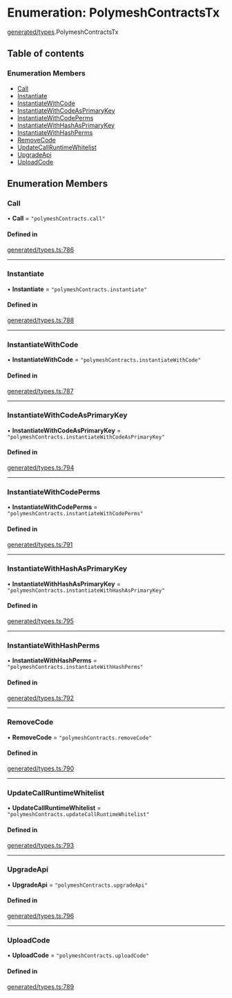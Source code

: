 # Enumeration: PolymeshContractsTx

[generated/types](../wiki/generated.types).PolymeshContractsTx

## Table of contents

### Enumeration Members

- [Call](../wiki/generated.types.PolymeshContractsTx#call)
- [Instantiate](../wiki/generated.types.PolymeshContractsTx#instantiate)
- [InstantiateWithCode](../wiki/generated.types.PolymeshContractsTx#instantiatewithcode)
- [InstantiateWithCodeAsPrimaryKey](../wiki/generated.types.PolymeshContractsTx#instantiatewithcodeasprimarykey)
- [InstantiateWithCodePerms](../wiki/generated.types.PolymeshContractsTx#instantiatewithcodeperms)
- [InstantiateWithHashAsPrimaryKey](../wiki/generated.types.PolymeshContractsTx#instantiatewithhashasprimarykey)
- [InstantiateWithHashPerms](../wiki/generated.types.PolymeshContractsTx#instantiatewithhashperms)
- [RemoveCode](../wiki/generated.types.PolymeshContractsTx#removecode)
- [UpdateCallRuntimeWhitelist](../wiki/generated.types.PolymeshContractsTx#updatecallruntimewhitelist)
- [UpgradeApi](../wiki/generated.types.PolymeshContractsTx#upgradeapi)
- [UploadCode](../wiki/generated.types.PolymeshContractsTx#uploadcode)

## Enumeration Members

### Call

• **Call** = ``"polymeshContracts.call"``

#### Defined in

[generated/types.ts:786](https://github.com/PolymeshAssociation/polymesh-sdk/blob/8a9e72221/src/generated/types.ts#L786)

___

### Instantiate

• **Instantiate** = ``"polymeshContracts.instantiate"``

#### Defined in

[generated/types.ts:788](https://github.com/PolymeshAssociation/polymesh-sdk/blob/8a9e72221/src/generated/types.ts#L788)

___

### InstantiateWithCode

• **InstantiateWithCode** = ``"polymeshContracts.instantiateWithCode"``

#### Defined in

[generated/types.ts:787](https://github.com/PolymeshAssociation/polymesh-sdk/blob/8a9e72221/src/generated/types.ts#L787)

___

### InstantiateWithCodeAsPrimaryKey

• **InstantiateWithCodeAsPrimaryKey** = ``"polymeshContracts.instantiateWithCodeAsPrimaryKey"``

#### Defined in

[generated/types.ts:794](https://github.com/PolymeshAssociation/polymesh-sdk/blob/8a9e72221/src/generated/types.ts#L794)

___

### InstantiateWithCodePerms

• **InstantiateWithCodePerms** = ``"polymeshContracts.instantiateWithCodePerms"``

#### Defined in

[generated/types.ts:791](https://github.com/PolymeshAssociation/polymesh-sdk/blob/8a9e72221/src/generated/types.ts#L791)

___

### InstantiateWithHashAsPrimaryKey

• **InstantiateWithHashAsPrimaryKey** = ``"polymeshContracts.instantiateWithHashAsPrimaryKey"``

#### Defined in

[generated/types.ts:795](https://github.com/PolymeshAssociation/polymesh-sdk/blob/8a9e72221/src/generated/types.ts#L795)

___

### InstantiateWithHashPerms

• **InstantiateWithHashPerms** = ``"polymeshContracts.instantiateWithHashPerms"``

#### Defined in

[generated/types.ts:792](https://github.com/PolymeshAssociation/polymesh-sdk/blob/8a9e72221/src/generated/types.ts#L792)

___

### RemoveCode

• **RemoveCode** = ``"polymeshContracts.removeCode"``

#### Defined in

[generated/types.ts:790](https://github.com/PolymeshAssociation/polymesh-sdk/blob/8a9e72221/src/generated/types.ts#L790)

___

### UpdateCallRuntimeWhitelist

• **UpdateCallRuntimeWhitelist** = ``"polymeshContracts.updateCallRuntimeWhitelist"``

#### Defined in

[generated/types.ts:793](https://github.com/PolymeshAssociation/polymesh-sdk/blob/8a9e72221/src/generated/types.ts#L793)

___

### UpgradeApi

• **UpgradeApi** = ``"polymeshContracts.upgradeApi"``

#### Defined in

[generated/types.ts:796](https://github.com/PolymeshAssociation/polymesh-sdk/blob/8a9e72221/src/generated/types.ts#L796)

___

### UploadCode

• **UploadCode** = ``"polymeshContracts.uploadCode"``

#### Defined in

[generated/types.ts:789](https://github.com/PolymeshAssociation/polymesh-sdk/blob/8a9e72221/src/generated/types.ts#L789)
